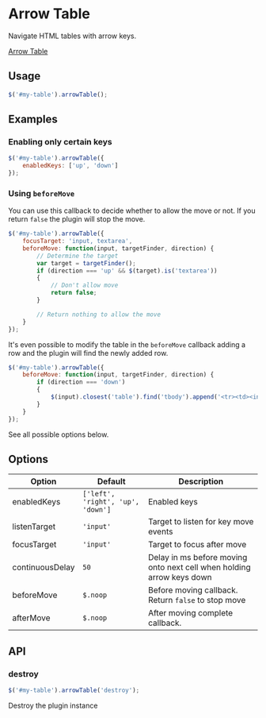 # Arrow Table

Navigate HTML tables with arrow keys.

[Arrow Table](http://i.imgur.com/qwlJtWZ.gifv)

## Usage

```javascript
$('#my-table').arrowTable();
```

## Examples

### Enabling only certain keys
```javascript
$('#my-table').arrowTable({
	enabledKeys: ['up', 'down']
});
```

### Using `beforeMove`

You can use this callback to decide whether to allow the move or not. If you return `false` the plugin will stop the move.

```javascript
$('#my-table').arrowTable({
	focusTarget: 'input, textarea',
	beforeMove: function(input, targetFinder, direction) {
		// Determine the target
		var target = targetFinder();
		if (direction === 'up' && $(target).is('textarea'))
		{
			// Don't allow move
			return false;
		}

		// Return nothing to allow the move
	}
});
```

It's even possible to modify the table in the `beforeMove` callback adding a row and the plugin will find the newly added row.

```javascript
$('#my-table').arrowTable({
	beforeMove: function(input, targetFinder, direction) {
		if (direction === 'down')
		{
			$(input).closest('table').find('tbody').append('<tr><td><input type="text"/></td></tr>');
		}
	}
});
```

See all possible options below.

## Options

Option          | Default                           | Description
----------------|-----------------------------------|--------------
enabledKeys     | `['left', 'right', 'up', 'down']` | Enabled keys
listenTarget    | `'input'`                         | Target to listen for key move events
focusTarget     | `'input'`                         | Target to focus after move
continuousDelay | `50`                              | Delay in ms before moving onto next cell when holding arrow keys down
beforeMove      | `$.noop`                          | Before moving callback. Return `false` to stop move
afterMove       | `$.noop`                          | After moving complete callback.

## API

### destroy
```javascript
$('#my-table').arrowTable('destroy');
```
Destroy the plugin instance